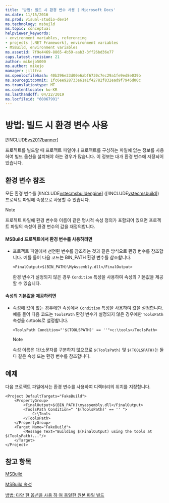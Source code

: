 ```yaml
---
title: '방법: 빌드 시 환경 변수 사용 | Microsoft Docs'
ms.date: 11/15/2016
ms.prod: visual-studio-dev14
ms.technology: msbuild
ms.topic: conceptual
helpviewer_keywords:
- environment variables, referencing
- projects [.NET Framework], environment variables
- MSBuild, environment variables
ms.assetid: 7f9e4469-8865-4b59-aab3-3ff26bd36e77
caps.latest.revision: 21
author: mikejo5000
ms.author: mikejo
manager: jillfra
ms.openlocfilehash: 40b296e33d00e6abf6730c7ec29a1fe9ed8e039b
ms.sourcegitcommit: 1fc6ee928733e61a1f42782f832ead9f7946d00c
ms.translationtype: MT
ms.contentlocale: ko-KR
ms.lasthandoff: 04/22/2019
ms.locfileid: "60067991"
---
```

# <a name="how-to-use-environment-variables-in-a-build"></a>방법: 빌드 시 환경 변수 사용
[!INCLUDE[vs2017banner](../includes/vs2017banner.md)]

프로젝트를 빌드할 때 프로젝트 파일이나 프로젝트를 구성하는 파일에 없는 정보를 사용하여 빌드 옵션을 설치해야 하는 경우가 많습니다. 이 정보는 대개 환경 변수에 저장되어 있습니다.  
  
## <a name="referencing-environment-variables"></a>환경 변수 참조  
 모든 환경 변수를 [!INCLUDE[vstecmsbuildengine](../includes/vstecmsbuildengine-md.md)] ([!INCLUDE[vstecmsbuild](../includes/vstecmsbuild-md.md)]) 프로젝트 파일에 속성으로 사용할 수 있습니다.  
  
> [!NOTE]
>  프로젝트 파일에 환경 변수와 이름이 같은 명시적 속성 정의가 포함되어 있으면 프로젝트 파일의 속성이 환경 변수의 값을 재정의합니다.  
  
#### <a name="to-use-an-environment-variable-in-an-msbuild-project"></a>MSBuild 프로젝트에서 환경 변수를 사용하려면  
  
- 프로젝트 파일에서 선언된 변수를 참조하는 것과 같은 방식으로 환경 변수를 참조합니다. 예를 들어 다음 코드는 BIN_PATH 환경 변수를 참조합니다.  
  
   `<FinalOutput>$(BIN_PATH)\MyAssembly.dll</FinalOutput>`  
  
  환경 변수가 설정되지 않은 경우 `Condition` 특성을 사용하여 속성의 기본값을 제공할 수 있습니다.  
  
#### <a name="to-provide-a-default-value-for-a-property"></a>속성의 기본값을 제공하려면  
  
- 속성에 값이 없는 경우에만 속성에서 `Condition` 특성을 사용하여 값을 설정합니다. 예를 들어 다음 코드는 `ToolsPath` 환경 변수가 설정되지 않은 경우에만 `ToolsPath` 속성을 c:\tools로 설정합니다.  
  
     `<ToolsPath Condition="'$(TOOLSPATH)' == ''">c:\tools</ToolsPath>`  
  
    > [!NOTE]
    >  속성 이름은 대/소문자를 구분하지 않으므로 `$(ToolsPath)` 및 `$(TOOLSPATH)`는 둘 다 같은 속성 또는 환경 변수를 참조합니다.  
  
## <a name="example"></a>예제  
 다음 프로젝트 파일에서는 환경 변수를 사용하여 디렉터리의 위치를 지정합니다.  
  
```  
<Project DefaultTargets="FakeBuild">  
    <PropertyGroup>  
        <FinalOutput>$(BIN_PATH)\myassembly.dll</FinalOutput>  
        <ToolsPath Condition=" '$(ToolsPath)' == '' ">  
            C:\Tools  
        </ToolsPath>  
    </PropertyGroup>  
    <Target Name="FakeBuild">  
        <Message Text="Building $(FinalOutput) using the tools at $(ToolsPath)..."/>  
    </Target>  
</Project>  
```  
  
## <a name="see-also"></a>참고 항목  

[MSBuild](msbuild.md)

[MSBuild 속성](../msbuild/msbuild-properties1.md)

[방법: 다양 한 옵션을 사용 하 여 동일한 원본 파일 빌드](../msbuild/how-to-build-the-same-source-files-with-different-options.md)
